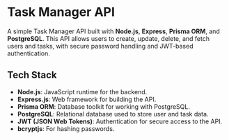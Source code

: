 # Task Manager API

A simple Task Manager API built with **Node.js**, **Express**, **Prisma ORM**, and **PostgreSQL**. This API allows users to create, update, delete, and fetch users and tasks, with secure password handling and JWT-based authentication.

## Tech Stack

- **Node.js**: JavaScript runtime for the backend.
- **Express.js**: Web framework for building the API.
- **Prisma ORM**: Database toolkit for working with PostgreSQL.
- **PostgreSQL**: Relational database used to store user and task data.
- **JWT (JSON Web Tokens)**: Authentication for secure access to the API.
- **bcryptjs**: For hashing passwords.
